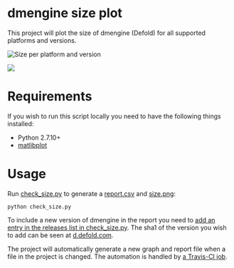 # dmengine size plot
This project will plot the size of dmengine (Defold) for all supported platforms and versions.

![Size per platform and version](https://github.com/britzl/dmengine_size/raw/master/size.png)

[![](https://travis-ci.org/britzl/dmengine_size.svg?branch=master)](https://travis-ci.org/britzl/dmengine_size/builds)

# Requirements
If you wish to run this script locally you need to have the following things installed:

* Python 2.7.10+
* [matlibplot](http://matplotlib.org/)

# Usage
Run [check_size.py](check_size.py) to generate a [report.csv](report.csv) and [size.png](size.png):

	python check_size.py

To include a new version of dmengine in the report you need to [add an entry in the releases list in check_size.py](https://github.com/britzl/dmengine_size/blob/master/check_size.py#L28). The sha1 of the version you wish to add can be seen at [d.defold.com](d.defold.com).

The project will automatically generate a new graph and report file when a file in the project is changed. The automation is handled by [a Travis-CI job](https://travis-ci.org/britzl/dmengine_size).
